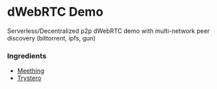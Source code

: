 # dWebRTC Demo

Serverless/Decentralized p2p dWebRTC demo with multi-network peer discovery (bittorrent, ipfs, gun)


### Ingredients

* [Meething](https://github.com/meething)
* [Trystero](https://github.com/dmotz/trystero)
